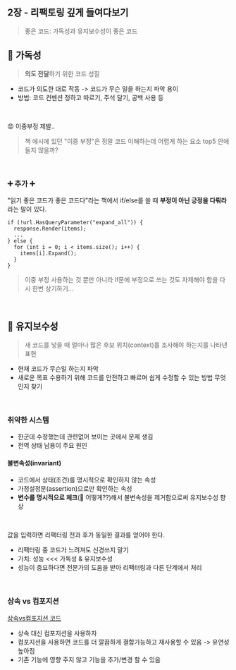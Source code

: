 ## 2장 - 리팩토링 깊게 들여다보기

> 좋은 코드: 가독성과 유지보수성이 좋은 코드

## 📌 가독성

> **의도 전달**하기 위한 코드 성질

- 코드가 의도한 대로 작동 -> 코드가 무슨 일을 하는지 파악 용이
- 방법: 코드 컨벤션 정하고 따르기, 주석 달기, 공백 사용 등

<br>

😡 이중부정 제발..

> 책 에시에 있던 "이중 부정"은 정말 코드 이해하는데 어렵게 하는 요소 top5 안에 들지 않을까?

<br>

### ➕ 추가 ➕

"읽기 좋은 코드가 좋은 코드다"라는 책에서 if/else를 쓸 때 **부정이 아닌 긍정을 다뤄라** 라는 말이 있다.

```
if (!url.HasQueryParameter("expand_all")) {
  response.Render(items);
  ...
} else {
  for (int i = 0; i < items.size(); i++) {
    items[i].Expand();
  }
}
```

> 이중 부정 사용하는 것 뿐만 아니라 if문에 부정으로 쓰는 것도 자제해야 함을 다시 한번 상기하기...

<br>

## 📌 유지보수성

> 새 코드를 넣을 때 얼마나 많은 후보 위치(context)를 조사해야 하는지를 나타낸 표현

- 현재 코드가 무슨일 하는지 파악
- 새로운 목표 수용하기 위해 코드를 안전하고 빠르며 쉽게 수정할 수 있는 방법 무엇인지 찾기

<br>

### 취약한 시스템

- 한군데 수정했는데 관련없어 보이는 곳에서 문제 생김
- 전역 상태 남용이 주요 원인

#### 불변속성(invariant)

- 코드에서 상태(조건)를 명시적으로 확인하지 않는 속성
- 가정설정문(assertion)으로만 확인하는 속성
- **변수를 명시적으로 체크**(🧐 어떻게??)해서 불변속성을 제거함으로써 유지보수성 향상

<br>

값을 입력하면 리팩터링 전과 후가 동일한 결과를 얻어야 한다.

- 리팩터링 중 코드가 느려져도 신경쓰지 말기
- 가치: 성능 <<< 가독성 & 유지보수성
- 성능이 중요하다면 전문가의 도움을 받아 리팩터링과 다른 단계에서 처리

<br>

### 상속 vs 컴포지션

[상속vs컴포지션 코드](https://www.typescriptlang.org/ko/play?#code/JYOwLgpgTgZghgYwgAgELCgE2QbwFDKHIAWcAzqhHANYAUAlAFzIBGA9mwDZUgDcBRBHBAAxTgE8Gzdlx78AvnjwJO5MsgDCbALba2IdFmTBtAB27aI4dYez4iJcpRoNcUCGACuUEMjBRPCF5FByFRCVccdy8fPwCgkMFhAGUAdxNI6O9feE4yBLxFPAB6YuRAURnkQAgxwB2hkrKVNWQABSsAc09QYzMLKzAbDDt6h2RTKGAANzhIVkHkAF5kEAhUzR09A0GGflKR0goqOno3D2zZrAA6fecj4OHQ4TFJY6jT2Nz8u92i3cAXccAYmuQgD3OwApTYAHGuQgBFRwAzTYAAGoA-PDkL9ABntgB9R5CABdHADftgAyGkGAB2blKoyOpWiAOl0TOYIJZrGtdPpbLgBIQxpNpigWHNFstVlpGZssNtWY4Di4XllYtzLtdDttEoQwk9Mm8cnA8gUio1SS12p0QAAmZAQAAekBAmHUAo2zPsSXCzxOMXVmru8iAA)

- 상속 대신 컴포지션을 사용하자
- 컴포지션을 사용하면 코드를 더 깔끔하게 결합가능하고 재사용할 수 있음 -> 유연성 높아짐
- 기존 기능에 영향 주지 않고 기능을 추가/변경 할 수 있음
